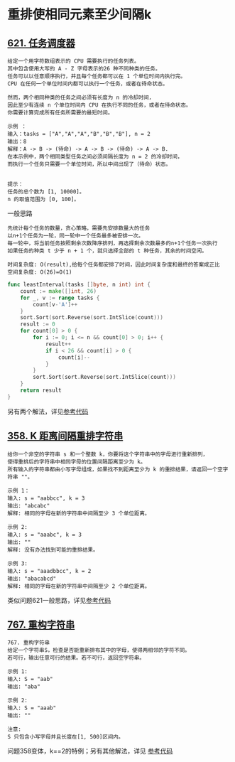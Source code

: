 # 重排使相同元素至少间隔k
## [621. 任务调度器](https://leetcode-cn.com/problems/task-scheduler/)
```text
给定一个用字符数组表示的 CPU 需要执行的任务列表。
其中包含使用大写的 A - Z 字母表示的26 种不同种类的任务。
任务可以以任意顺序执行，并且每个任务都可以在 1 个单位时间内执行完。
CPU 在任何一个单位时间内都可以执行一个任务，或者在待命状态。

然而，两个相同种类的任务之间必须有长度为 n 的冷却时间，
因此至少有连续 n 个单位时间内 CPU 在执行不同的任务，或者在待命状态。
你需要计算完成所有任务所需要的最短时间。 

示例 ：
输入：tasks = ["A","A","A","B","B","B"], n = 2
输出：8
解释：A -> B -> (待命) -> A -> B -> (待命) -> A -> B.
在本示例中，两个相同类型任务之间必须间隔长度为 n = 2 的冷却时间，
而执行一个任务只需要一个单位时间，所以中间出现了（待命）状态。 
 

提示：
任务的总个数为 [1, 10000]。
n 的取值范围为 [0, 100]。
```
一般思路
```text
先统计每个任务的数量，贪心策略，需要先安排数量大的任务
以n+1个任务为一轮，同一轮中一个任务最多被安排一次。
每一轮中，将当前任务按照剩余次数降序排列，再选择剩余次数最多的n+1个任务一次执行
如果任务的种类 t 少于 n + 1 个，就只选择全部的 t 种任务，其余的时间空闲。

时间复杂度: O(result),给每个任务都安排了时间，因此时间复杂度和最终的答案成正比
空间复杂度: O(26)=O(1)
```
```go
func leastInterval(tasks []byte, n int) int {
	count := make([]int, 26)
	for _, v := range tasks {
		count[v-'A']++
	}
	sort.Sort(sort.Reverse(sort.IntSlice(count)))
	result := 0
	for count[0] > 0 {
		for i := 0; i <= n && count[0] > 0; i++ {
			result++
			if i < 26 && count[i] > 0 {
				count[i]--
			}
		}
		sort.Sort(sort.Reverse(sort.IntSlice(count)))
	}
	return result
}
```
另有两个解法，详见[参考代码](task_schedule.go)
## [358. K 距离间隔重排字符串](https://leetcode-cn.com/problems/rearrange-string-k-distance-apart/)
```text
给你一个非空的字符串 s 和一个整数 k，你要将这个字符串中的字母进行重新排列，
使得重排后的字符串中相同字母的位置间隔距离至少为 k。
所有输入的字符串都由小写字母组成，如果找不到距离至少为 k 的重排结果，请返回一个空字符串 ""。

示例 1：
输入: s = "aabbcc", k = 3
输出: "abcabc" 
解释: 相同的字母在新的字符串中间隔至少 3 个单位距离。

示例 2:
输入: s = "aaabc", k = 3
输出: "" 
解释: 没有办法找到可能的重排结果。

示例 3:
输入: s = "aaadbbcc", k = 2
输出: "abacabcd"
解释: 相同的字母在新的字符串中间隔至少 2 个单位距离。
```
类似问题621一般思路，详见[参考代码](rearrange_k.go)
## [767. 重构字符串](https://leetcode-cn.com/problems/reorganize-string/)
```text
767. 重构字符串
给定一个字符串S，检查是否能重新排布其中的字母，使得两相邻的字符不同。
若可行，输出任意可行的结果。若不可行，返回空字符串。

示例 1:
输入: S = "aab"
输出: "aba"

示例 2:
输入: S = "aaab"
输出: ""

注意:
S 只包含小写字母并且长度在[1, 500]区间内。
```
问题358变体，k==2的特例；另有其他解法，详见 [参考代码](rearrange_2.go)